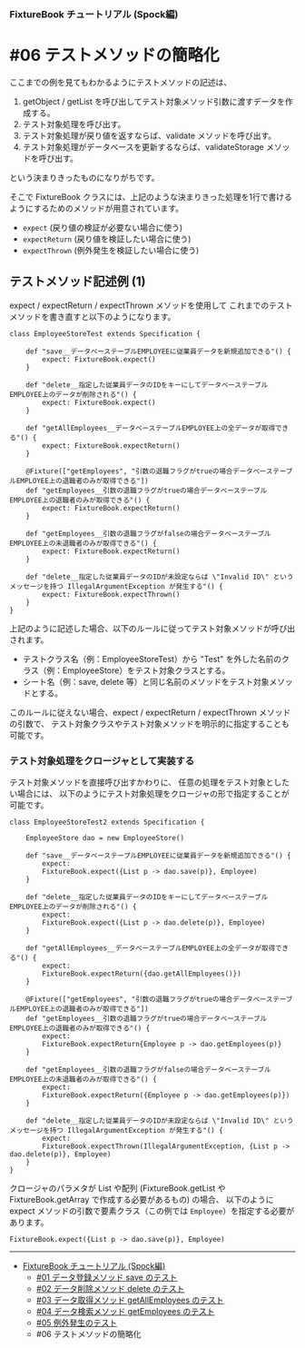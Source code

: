 ﻿
### FixtureBook チュートリアル (Spock編)

#06 テストメソッドの簡略化
==========================

ここまでの例を見てもわかるようにテストメソッドの記述は、

1.  getObject / getList を呼び出してテスト対象メソッド引数に渡すデータを作成する。
2.  テスト対象処理を呼び出す。
3.  テスト対象処理が戻り値を返すならば、validate メソッドを呼び出す。
4.  テスト対象処理がデータベースを更新するならば、validateStorage メソッドを呼び出す。

という決まりきったものになりがちです。

そこで FixtureBook クラスには、上記のような決まりきった処理を1行で書けるようにするためのメソッドが用意されています。

*   `expect` (戻り値の検証が必要ない場合に使う)
*   `expectReturn` (戻り値を検証したい場合に使う)
*   `expectThrown` (例外発生を検証したい場合に使う)


テストメソッド記述例 (1)
------------------------

expect / expectReturn / expectThrown メソッドを使用して
これまでのテストメソッドを書き直すと以下のようになります。


    class EmployeeStoreTest extends Specification {
        
        def "save__データベーステーブルEMPLOYEEに従業員データを新規追加できる"() {
            expect: FixtureBook.expect()
        }
        
        def "delete__指定した従業員データのIDをキーにしてデータベーステーブルEMPLOYEE上のデータが削除される"() {
            expect: FixtureBook.expect()
        }
        
        def "getAllEmployees__データベーステーブルEMPLOYEE上の全データが取得できる"() {
            expect: FixtureBook.expectReturn()
        }
        
        @Fixture(["getEmployees", "引数の退職フラグがtrueの場合データベーステーブルEMPLOYEE上の退職者のみが取得できる"])
        def "getEmployees__引数の退職フラグがtrueの場合データベーステーブルEMPLOYEE上の退職者のみが取得できる"() {
            expect: FixtureBook.expectReturn()
        }

        def "getEmployees__引数の退職フラグがfalseの場合データベーステーブルEMPLOYEE上の未退職者のみが取得できる"() {
            expect: FixtureBook.expectReturn()
        }
        
        def "delete__指定した従業員データのIDが未設定ならば \"Invalid ID\" というメッセージを持つ IllegalArgumentException が発生する"() {
            expect: FixtureBook.expectThrown()
        }
    }

上記のように記述した場合、以下のルールに従ってテスト対象メソッドが呼び出されます。

*   テストクラス名（例：EmployeeStoreTest）から "Test" を外した名前のクラス（例：EmployeeStore）をテスト対象クラスとする。
*   シート名（例：save, delete 等）と同じ名前のメソッドをテスト対象メソッドとする。

このルールに従えない場合、expect / expectReturn / expectThrown メソッドの引数で、
テスト対象クラスやテスト対象メソッドを明示的に指定することも可能です。


### テスト対象処理をクロージャとして実装する

テスト対象メソッドを直接呼び出すかわりに、
任意の処理をテスト対象としたい場合には、
以下のようにテスト対象処理をクロージャの形で指定することが可能です。


    class EmployeeStoreTest2 extends Specification {
        
        EmployeeStore dao = new EmployeeStore()
        
        def "save__データベーステーブルEMPLOYEEに従業員データを新規追加できる"() {
            expect:
            FixtureBook.expect({List p -> dao.save(p)}, Employee)
        }
        
        def "delete__指定した従業員データのIDをキーにしてデータベーステーブルEMPLOYEE上のデータが削除される"() {
            expect:
            FixtureBook.expect({List p -> dao.delete(p)}, Employee)
        }
        
        def "getAllEmployees__データベーステーブルEMPLOYEE上の全データが取得できる"() {
            expect:
            FixtureBook.expectReturn({dao.getAllEmployees()})
        }
        
        @Fixture(["getEmployees", "引数の退職フラグがtrueの場合データベーステーブルEMPLOYEE上の退職者のみが取得できる"])    
        def "getEmployees__引数の退職フラグがtrueの場合データベーステーブルEMPLOYEE上の退職者のみが取得できる"() {
            expect:
            FixtureBook.expectReturn{Employee p -> dao.getEmployees(p)}
        }
        
        def "getEmployees__引数の退職フラグがfalseの場合データベーステーブルEMPLOYEE上の未退職者のみが取得できる"() {
            expect:
            FixtureBook.expectReturn({Employee p -> dao.getEmployees(p)})
        }
        
        def "delete__指定した従業員データのIDが未設定ならば \"Invalid ID\" というメッセージを持つ IllegalArgumentException が発生する"() {
            expect:
            FixtureBook.expectThrown(IllegalArgumentException, {List p -> dao.delete(p)}, Employee)
        }
    }

クロージャのパラメタが List や配列 (FixtureBook.getList や FixtureBook.getArray で作成する必要があるもの) の場合、
以下のように expect メソッドの引数で要素クラス（この例では `Employee`）を指定する必要があります。

    FixtureBook.expect({List p -> dao.save(p)}, Employee)


------------------------

*   [FixtureBook チュートリアル (Spock編)](./Tutorial-Spock.md)
    *   [#01 データ登録メソッド save のテスト](./Tutorial-Spock-save.md)
    *   [#02 データ削除メソッド delete のテスト](./Tutorial-Spock-delete.md)
    *   [#03 データ取得メソッド getAllEmployees のテスト](./Tutorial-Spock-getAllEmployees.md)
    *   [#04 データ検索メソッド getEmployees のテスト](./Tutorial-Spock-getEmployees.md)
    *   [#05 例外発生のテスト](./Tutorial-Spock-Exception.md)
    *   #06 テストメソッドの簡略化
